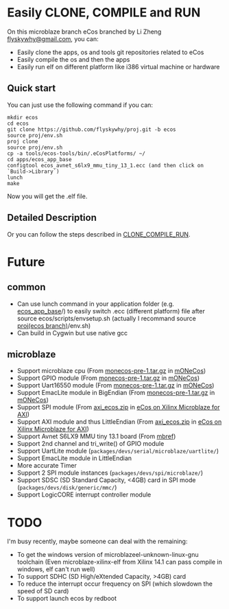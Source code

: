 # Easily CLONE, COMPILE and RUN

On this microblaze branch eCos branched by Li Zheng <flyskywhy@gmail.com>, you can:

- Easily clone the apps, os and tools git repositories related to eCos
- Easily compile the os and then the apps
- Easily run elf on different platform like i386 virtual machine or hardware

## Quick start

You can just use the following command if you can:

    mkdir ecos
    cd ecos
    git clone https://github.com/flyskywhy/proj.git -b ecos
    source proj/env.sh
    proj clone
    source proj/env.sh
    cp -a tools/ecos-tools/bin/.eCosPlatforms/ ~/
    cd apps/ecos_app_base
    configtool ecos_avnet_s6lx9_mmu_tiny_13_1.ecc (and then click on `Build->Library`)
    lunch
    make

Now you will get the .elf file.

## Detailed Description

Or you can follow the steps described in [CLONE_COMPILE_RUN](https://github.com/flyskywhy/g/blob/master/i主观的体验方式/t快乐的体验/电信/Os/Ecos/CLONE_COMPILE_RUN.en.md).

# Future

## common

- Can use lunch command in your application folder (e.g. [ecos_app_base](https://github.com/flyskywhy/ecos_app_base.git)/) to easily switch .ecc (different platform) file after source ecos/scripts/envsetup.sh (actually I recommand source [proj(ecos branch)](https://github.com/flyskywhy/proj.git)/env.sh)
- Can build in Cygwin but use native gcc

## microblaze

- Support microblaze cpu (From [monecos-pre-1.tar.gz](http://www.monstr.eu/monecos-pre-1.tar.gz) in [mONeCos](http://www.monstr.eu))
- Support GPIO module (From [monecos-pre-1.tar.gz](http://www.monstr.eu/monecos-pre-1.tar.gz) in [mONeCos](http://www.monstr.eu))
- Support Uart16550 module (From [monecos-pre-1.tar.gz](http://www.monstr.eu/monecos-pre-1.tar.gz) in [mONeCos](http://www.monstr.eu))
- Support EmacLite module in BigEndian (From [monecos-pre-1.tar.gz](http://www.monstr.eu/monecos-pre-1.tar.gz) in [mONeCos](http://www.monstr.eu))
- Support SPI module (From [axi_ecos.zip](http://www.ecos4arm.com/redmine/attachments/download/153/axi_ecos.zip) in [eCos on Xilinx Microblaze for AXI](http://www.ecos4arm.com/redmine/projects/ecos-on-microblaze-axi/files))
- Support AXI module and thus LittleEndian (From [axi_ecos.zip](http://www.ecos4arm.com/redmine/attachments/download/153/axi_ecos.zip) in [eCos on Xilinx Microblaze for AXI](http://www.ecos4arm.com/redmine/projects/ecos-on-microblaze-axi/files))
- Support Avnet S6LX9 MMU tiny 13.1 board (From [mbref](https://gitorious.org/~flyskywhy/mbref/flyskywhys-mbref))
- Support 2nd channel and tri_write() of GPIO module
- Support UartLite module (`packages/devs/serial/microblaze/uartlite/`)
- Support EmacLite module in LittleEndian
- More accurate Timer
- Support 2 SPI module instances (`packages/devs/spi/microblaze/`)
- Support SDSC (SD Standard Capacity, <4GB) card in SPI mode (`packages/devs/disk/generic/mmc/`)
- Support LogicCORE interrupt controller module

# TODO

I'm busy recently, maybe someone can deal with the remaining:

- To get the windows version of microblazeel-unknown-linux-gnu toolchain (Even microblaze-xilinx-elf from Xilinx 14.1 can pass compile in windows, elf can't run well)
- To support SDHC (SD High/eXtended Capacity, >4GB) card
- To reduce the interrupt occur frequency on SPI (which slowdown the speed of SD card)
- To support launch ecos by redboot
